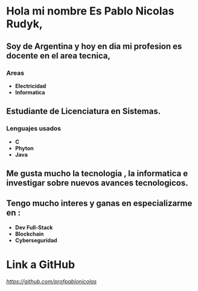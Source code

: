 # Hola mi nombre Es Pablo Nicolas Rudyk,

## Soy de **Argentina** y hoy en dia mi profesion es docente en el area **tecnica**,
### **Areas**
* **Electricidad**
* **Informatica**

## Estudiante de **Licenciatura en Sistemas**. 
### Lenguajes usados
* **C**
* **Phyton**
* **Java**

## Me gusta mucho la **tecnologia** , la **informatica** e investigar sobre nuevos avances tecnologicos.

## Tengo mucho interes y ganas en especializarme en :
* **Dev Full-Stack**
* **Blockchain**
* **Cyberseguridad**


# Link a GitHub

*https://github.com/profpablonicolas*
